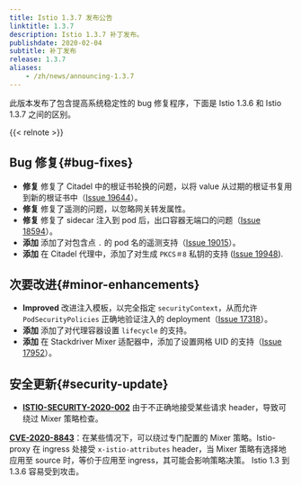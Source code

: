 ```yaml
---
title: Istio 1.3.7 发布公告
linktitle: 1.3.7
description: Istio 1.3.7 补丁发布。
publishdate: 2020-02-04
subtitle: 补丁发布
release: 1.3.7
aliases:
    - /zh/news/announcing-1.3.7
---
```


此版本发布了包含提高系统稳定性的 bug 修复程序，下面是 Istio 1.3.6 和 Istio 1.3.7 之间的区别。

{{< relnote >}}

## Bug 修复{#bug-fixes}

* **修复** 修复了 Citadel 中的根证书轮换的问题，以将 value 从过期的根证书复用到新的根证书中（[Issue 19644](https://github.com/istio/istio/issues/19644)）。
* **修复** 修复了遥测的问题，以忽略网关转发属性。
* **修复** 修复了 sidecar 注入到 pod 后，出口容器无端口的问题（[Issue 18594](https://github.com/istio/istio/issues/18594)）。
* **添加** 添加了对包含点 `.` 的 pod 名的遥测支持（[Issue 19015](https://github.com/istio/istio/issues/19015)）。
* **添加** 在 Citadel 代理中，添加了对生成 `PKCS＃8` 私钥的支持 ([Issue 19948](https://github.com/istio/istio/issues/19948)).

## 次要改进{#minor-enhancements}

* **Improved** 改进注入模板，以完全指定 `securityContext`，从而允许 `PodSecurityPolicies` 正确地验证注入的 deployment（[Issue 17318](https://github.com/istio/istio/issues/17318)）。
* **添加** 添加了对代理容器设置 `lifecycle` 的支持。
* **添加** 在 Stackdriver Mixer 适配器中，添加了设置网格 UID 的支持（[Issue 17952](https://github.com/istio/istio/issues/17952)）。

## 安全更新{#security-update}

* [**ISTIO-SECURITY-2020-002**](/zh/news/security/istio-security-2020-002) 由于不正确地接受某些请求 header，导致可绕过 Mixer 策略检查。

__[CVE-2020-8843](https://cve.mitre.org/cgi-bin/cvename.cgi?name=CVE-2020-8843)__：在某些情况下，可以绕过专门配置的 Mixer 策略。Istio-proxy 在 ingress 处接受 `x-istio-attributes` header，当 Mixer 策略有选择地应用至 source 时，等价于应用至 ingress，其可能会影响策略决策。 Istio 1.3 到 1.3.6 容易受到攻击。
